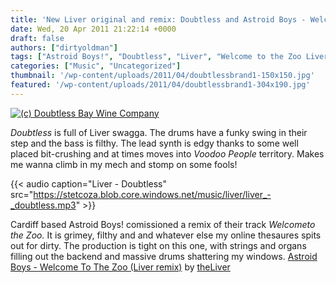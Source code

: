 ```yaml
---
title: 'New Liver original and remix: Doubtless and Astroid Boys - Welcome to the Zoo (preview)!'
date: Wed, 20 Apr 2011 21:22:14 +0000
draft: false
authors: ["dirtyoldman"]
tags: ["Astroid Boys!", "Doubtless", "Liver", "Welcome to the Zoo Liver Remix"]
categories: ["Music", "Uncategorized"]
thumbnail: '/wp-content/uploads/2011/04/doubtlessbrand1-150x150.jpg'
featured: '/wp-content/uploads/2011/04/doubtlessbrand1-304x190.jpg'
---
```


[![(c) Doubtless Bay Wine Company](/wp-content/uploads/2011/04/doubtlessbrand1-e1303331997475.jpg "doubtlessbrand1")](/2011/04/20/new-liver-original-and-remix-doubtless-and-astroid-boys-welcome-to-the-zoo-preview/doubtlessbrand1/)

_Doubtless_ is full of Liver swagga. The drums have a funky swing in their step and the bass is filthy. The lead synth is edgy thanks to some well placed bit-crushing and at times moves into _Voodoo People_ territory. Makes me wanna climb in my mech and stomp on some fools!

{{< audio
    caption="Liver - Doubtless"
    src="https://stetcoza.blob.core.windows.net/music/liver/liver_-_doubtless.mp3" >}}

Cardiff based Astroid Boys! comissioned a remix of their track _Welcometo the Zoo._ It is grimey, filthy and and whatever else my online thesaures spits out for dirty. The production is tight on this one, with strings and organs filling out the backend and massive drums shattering my windows.  [Astroid Boys - Welcome To The Zoo (Liver remix)](http://soundcloud.com/theliver/astroid-boys-welcome-to-the) by [theLiver](http://soundcloud.com/theliver)

